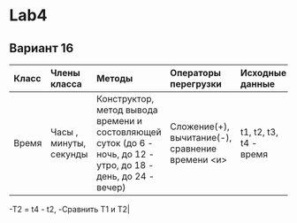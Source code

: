 # Lab4
## Вариант 16 
| Класс | Члены класса | Методы | Операторы перегрузки | Исходные данные |Результаты|
|:---------|:---------|:---------|:---------|:---------|:---------|
| Время | Часы , минуты, секунды |Конструктор, метод вывода времени и состовляющей суток (до 6 - ночь, до 12 - утро, до 18 - день, до 24 - вечер) | Сложение(+), вычитание(-), сравнение времени <и>| t1, t2, t3, t4 - время|-T1 = t1 + t3,
-T2 = t4 - t2,
-Сравнить T1 и T2|
